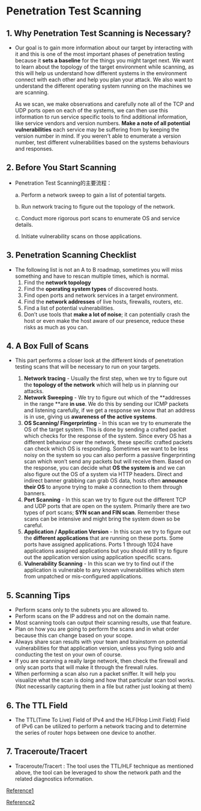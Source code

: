 # Penetration Test Scanning

## 1. Why Penetration Test Scanning is Necessary?

* Our goal is to gain more information about our target by interacting  with it and this is one of the most important phases of penetration testing because it **sets a baseline** for the things you might target next. We want to learn about the topology of the target environment while  scanning, as this will help us understand how different systems in the  environment connect with each other and help you plan your attack. We  also want to understand the different operating system running on the  machines we are scanning.

  As we scan, we make observations and carefully note all of the TCP  and UDP ports open on each of the systems, we can then use this  information to run service specific tools to find additional information, like service vendors and version numbers. **Make a note of all potential vulnerabilities** each service may be suffering from by keeping the version number in mind. If you weren't able to enumerate a  version number, test different vulnerabilities based on the systems behaviours and responses.

## 2. Before You Start Scanning

* Penetration Test Scanning的主要流程：

  a. Perform a network sweep to gain a list of potential targets.

  b. Run network tracing to figure out the topology of the network.

  c. Conduct more rigorous port scans to enumerate OS and service details.

  d. Initiate vulnerability scans on those applications.
## 3. Penetration Scanning Checklist

* The following list is not an A to B roadmap, sometimes you will miss something and have to rescan multiple times, which is normal.
  1. Find the **network topology**
  2. Find the **operating system types** of discovered hosts.
  3. Find open ports and network services in a target
     environment.
  4. Find the **network addresses** of live hosts, firewalls, routers, etc.
  5. Find a list of potential vulnerabilities.
  6. Don’t use tools that **make a lot of noise**; it can potentially crash the host or even make the host aware of our presence, reduce these risks as much as you can.

## 4. A Box Full of Scans

* This part performs a closer look at the different kinds of penetration testing scans that will be necessary to run on your targets.

  1.  **Network tracing** - Usually the first step, when we try to figure out the **topology of the network** which will help us in planning our attacks.
  2. **Network Sweeping** - We try to figure out which of the **addresses in the range **are **in use**. We do this by sending our ICMP packets and listening carefully, if we get a response we know that an address is in use, giving us **awareness of the active systems**.
  3. **OS Scanning/ Fingerprinting** - In this scan we try to enumerate the OS of the target system. This is done by sending a crafted packet which checks for the response of the system. Since every OS has a different behaviour over the network, these specific crafted packets can check which OS is responding. Sometimes we want to be less noisy on the system so you can also perform a passive fingerprinting scan which won’t send any packets but will receive them. Based on the response, you can decide what **OS the system is** and we can also figure out the OS of a system via HTTP headers. Direct and indirect banner grabbing can grab OS data, hosts often **announce their OS** to anyone trying to make a connection to them through banners.
  4. **Port Scanning** - In this scan we try to figure out the different TCP and UDP ports that are open on the system. Primarily there are two types of port scans; **SYN scan and FIN scan**. Remember these scans can be intensive and might bring the system down so be careful.
  5. **Application / Application Version** - In this scan we try to figure out the **different applications** that are running on these ports. Some ports have assigned applications. Ports 1 through 1024 have applications assigned applications but you should still try to figure out the application version using application specific scans.
  6. **Vulnerability Scanning** - In this scan we try to find out if the application is vulnerable to any known vulnerabilities which stem from unpatched or mis-configured applications.

## 5. Scanning Tips

* Perform scans only to the subnets you are allowed to.
* Perform scans on the IP address and not on the domain name.
* Most scanning tools can output their scanning results, use that feature.
* Plan on how you are going to perform the scans and in what order because this can change based on your scope.
* Always share scan results with your team and brainstorm on potential vulnerabilities for that application version, unless you flying solo and conducting the test on your own of course.
* If you are scanning a really large network, then check the firewall and only scan ports that will make it through the firewall rules.
* When performing a scan also run a packet sniffer. It will help you visualize what the scan is doing and how that particular scan tool works. (Not necessarily capturing them in a file but rather just looking at them)

## 6. The TTL Field

* The TTL(Time To Live) Field of IPv4 and the HLF(Hop Limit Field) Field of IPv6 can be utilized to perform a network tracing and to determine the series of router hops between one device to another.

## 7. Traceroute/Tracert

* Traceroute/Tracert : The tool uses the TTL/HLF technique as mentioned above, the tool can be leveraged to show the network path and the related diagnostics information.

[Reference1](https://www.secjuice.com/penetration-test-scanning-introduction/)

[Reference2](https://www.secjuice.com/penetration-testing-scanning-101-2-network-tracing/)